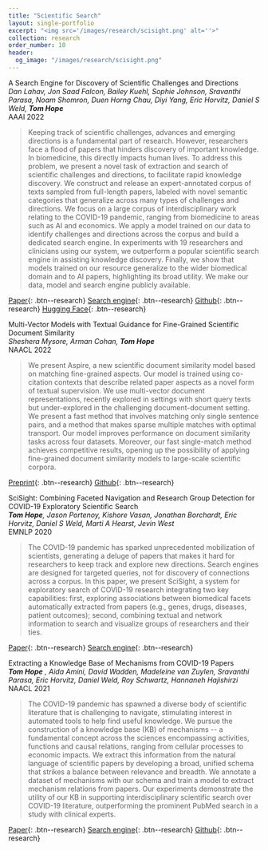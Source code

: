 ```yaml
---
title: "Scientific Search"
layout: single-portfolio
excerpt: "<img src='/images/research/scisight.png' alt=''>"
collection: research
order_number: 10
header: 
  og_image: "/images/research/scisight.png"
---
```


A Search Engine for Discovery of Scientific Challenges and Directions<br>
_Dan Lahav, Jon Saad Falcon, Bailey Kuehl, Sophie Johnson, Sravanthi Parasa, Noam Shomron, Duen Horng Chau, Diyi Yang, Eric Horvitz, Daniel S Weld, **Tom Hope**_
<br>
AAAI 2022

> Keeping track of scientific challenges, advances and emerging directions is a fundamental part of research. However, researchers face a flood of papers that hinders discovery of important knowledge. In biomedicine, this directly impacts human lives. To address this problem, we present a novel task of extraction and search of scientific challenges and directions, to facilitate rapid knowledge discovery. We construct and release an expert-annotated corpus of texts sampled from full-length papers, labeled with novel semantic categories that generalize across many types of challenges and directions. We focus on a large corpus of interdisciplinary work relating to the COVID-19 pandemic, ranging from biomedicine to areas such as AI and economics. We apply a model trained on our data to identify challenges and directions across the corpus and build a dedicated search engine. In experiments with 19 researchers and clinicians using our system, we outperform a popular scientific search engine in assisting knowledge discovery. Finally, we show that models trained on our resource generalize to the wider biomedical domain and to AI papers, highlighting its broad utility. We make our data, model and search engine publicly available.

[Paper](https://arxiv.org/abs/2108.13751){: .btn--research} [Search engine](https://challenges.apps.allenai.org/){: .btn--research} [Github](https://github.com/Dan-La/scientific-challenges-and-directions){: .btn--research} [Hugging Face](https://huggingface.co/DanL/scientific-challenges-and-directions){: .btn--research}

Multi-Vector Models with Textual Guidance for Fine-Grained Scientific Document Similarity<br>
_Sheshera Mysore, Arman Cohan, **Tom Hope**_<br>
NAACL 2022

> We present Aspire, a new scientific document similarity model based on matching fine-grained aspects. Our model is trained using co-citation contexts that describe related paper aspects as a novel form of textual supervision. We use multi-vector document representations, recently explored in settings with short query texts but under-explored in the challenging document-document setting. We present a fast method that involves matching only single sentence pairs, and a method that makes sparse multiple matches with optimal transport. Our model improves performance on document similarity tasks across four datasets. Moreover, our fast single-match method achieves competitive results, opening up the possibility of applying fine-grained document similarity models to large-scale scientific corpora.

[Preprint](https://arxiv.org/abs/2111.08366){: .btn--research} [Github](https://github.com/allenai/aspire){: .btn--research} 


SciSight: Combining Faceted Navigation and Research Group Detection for COVID-19 Exploratory Scientific Search <br>
_**Tom Hope**, Jason Portenoy, Kishore Vasan, Jonathan Borchardt, Eric Horvitz, Daniel S Weld, Marti A Hearst, Jevin West_<br>
EMNLP 2020

> The COVID-19 pandemic has sparked unprecedented mobilization of scientists, generating a deluge of papers that makes it hard for researchers to keep track and explore new directions. Search engines are designed for targeted queries, not for discovery of connections across a corpus. In this paper, we present SciSight, a system for exploratory search of COVID-19 research integrating two key capabilities: first, exploring associations between biomedical facets automatically extracted from papers (e.g., genes, drugs, diseases, patient outcomes); second, combining textual and network information to search and visualize groups of researchers and their ties.

[Paper](https://arxiv.org/abs/2005.12668){: .btn--research} [Search engine](https://scisight.apps.allenai.org/){: .btn--research}


Extracting a Knowledge Base of Mechanisms from COVID-19 Papers<br>
_**Tom Hope** *, Aida Amini*, David Wadden, Madeleine van Zuylen, Sravanthi Parasa, Eric Horvitz, Daniel Weld, Roy Schwartz, Hannaneh Hajishirzi_<br>
NAACL 2021

> The COVID-19 pandemic has spawned a diverse body of scientific literature that is challenging to navigate, stimulating interest in automated tools to help find useful knowledge. We pursue the construction of a knowledge base (KB) of mechanisms -- a fundamental concept across the sciences encompassing activities, functions and causal relations, ranging from cellular processes to economic impacts. We extract this information from the natural language of scientific papers by developing a broad, unified schema that strikes a balance between relevance and breadth. We annotate a dataset of mechanisms with our schema and train a model to extract mechanism relations from papers. Our experiments demonstrate the utility of our KB in supporting interdisciplinary scientific search over COVID-19 literature, outperforming the prominent PubMed search in a study with clinical experts.

[Paper](https://arxiv.org/abs/2010.03824){: .btn--research} [Search engine](https://covidmechanisms.apps.allenai.org/){: .btn--research} [Github](https://github.com/AidaAmini/DyGIE-MECHANIC){: .btn--research}
